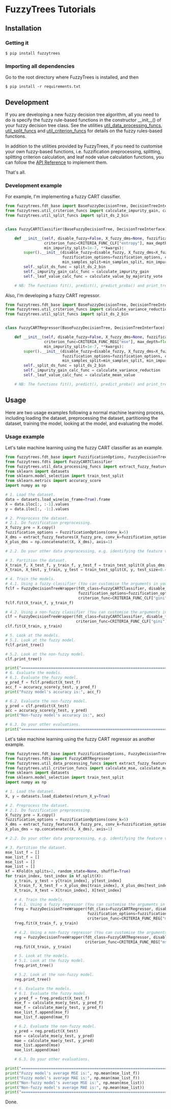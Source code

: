 # FuzzyTrees Tutorials

## Installation
###  Getting it
```shell
$ pip install fuzzytrees
```

###  Importing all dependencies
Go to the root directory where FuzzyTrees is installed, and then
```shell
$ pip install -r requirements.txt
```


## Development
If you are developing a new fuzzy decision tree algorithm, 
all you need to do is specify the fuzzy rule-based functions in the constructor \_\_init\_\_() of your fuzzy decision tree class. 
See the utilities [util_data_processing_funcs](./fuzzytrees/util_data_processing_funcs.py), [util_split_funcs](./fuzzytrees/util_split_funcs.py) and [util_criterion_funcs](./fuzzytrees/util_criterion_funcs.py) for details on the fuzzy rules-based functions.

In addition to the utilities provided by FuzzyTrees, if you need to customise your own fuzzy-based functions, 
i.e. fuzzification preprocessing, splitting, splitting criterion calculation, and leaf node value calculation functions, 
you can follow the [API Reference](./docs/index.html) to implement them.

That's all.

### Development example
For example, I'm implementing a fuzzy CART classifier.

```python
from fuzzytrees.fdt_base import BaseFuzzyDecisionTree, DecisionTreeInterface, CRITERIA_FUNC_CLF
from fuzzytrees.util_criterion_funcs import calculate_impurity_gain, calculate_value_by_majority_vote
from fuzzytrees.util_split_funcs import split_ds_2_bin


class FuzzyCARTClassifier(BaseFuzzyDecisionTree, DecisionTreeInterface):

    def __init__(self, disable_fuzzy=False, X_fuzzy_dms=None, fuzzification_options=None,
                 criterion_func=CRITERIA_FUNC_CLF["entropy"], max_depth=float("inf"), min_samples_split=2,
                 min_impurity_split=1e-7, **kwargs):
        super().__init__(disable_fuzzy=disable_fuzzy, X_fuzzy_dms=X_fuzzy_dms,
                         fuzzification_options=fuzzification_options, criterion_func=criterion_func, max_depth=max_depth,
                         min_samples_split=min_samples_split, min_impurity_split=min_impurity_split, **kwargs)
        self._split_ds_func = split_ds_2_bin
        self._impurity_gain_calc_func = calculate_impurity_gain
        self._leaf_value_calc_func = calculate_value_by_majority_vote

    # NB: The functions fit(), predict(), predict_proba() and print_tree() are already defined in the super class BaseFuzzyDecisionTree.
```

Also, I'm developing a fuzzy CART regressor.

```python
from fuzzytrees.fdt_base import BaseFuzzyDecisionTree, DecisionTreeInterface, CRITERIA_FUNC_REG
from fuzzytrees.util_criterion_funcs import calculate_variance_reduction, calculate_mean_value
from fuzzytrees.util_split_funcs import split_ds_2_bin


class FuzzyCARTRegressor(BaseFuzzyDecisionTree, DecisionTreeInterface):

    def __init__(self, disable_fuzzy=False, X_fuzzy_dms=None, fuzzification_options=None,
                 criterion_func=CRITERIA_FUNC_REG["mse"], max_depth=float("inf"), min_samples_split=2,
                 min_impurity_split=1e-7, **kwargs):
        super().__init__(disable_fuzzy=disable_fuzzy, X_fuzzy_dms=X_fuzzy_dms,
                         fuzzification_options=fuzzification_options, criterion_func=criterion_func, max_depth=max_depth,
                         min_samples_split=min_samples_split, min_impurity_split=min_impurity_split, **kwargs)
        self._split_ds_func = split_ds_2_bin
        self._impurity_gain_calc_func = calculate_variance_reduction
        self._leaf_value_calc_func = calculate_mean_value

    # NB: The functions fit(), predict(), predict_proba() and print_tree() are already defined in the super class BaseFuzzyDecisionTree.
```


## Usage
Here are two usage examples following a normal machine learning process, including loading the dataset, preprocessing the dataset, partitioning the dataset, training the model, looking at the model, and evaluating the model.

### Usage example
Let's take machine learning using the fuzzy CART classifier as an example.

```python
from fuzzytrees.fdt_base import FuzzificationOptions, FuzzyDecisionTreeWrapper, CRITERIA_FUNC_CLF
from fuzzytrees.fdts import FuzzyCARTClassifier
from fuzzytrees.util_data_processing_funcs import extract_fuzzy_features
from sklearn import datasets
from sklearn.model_selection import train_test_split
from sklearn.metrics import accuracy_score
import numpy as np

# 1. Load the dataset.
data = datasets.load_wine(as_frame=True).frame
X = data.iloc[:, :-1].values
y = data.iloc[:, -1:].values

# 2. Preprocess the dataset.
# 2.1. Do fuzzification preprocessing.
X_fuzzy_pre = X.copy()
fuzzification_options = FuzzificationOptions(conv_k=5)
X_dms = extract_fuzzy_features(X_fuzzy_pre, conv_k=fuzzification_options.conv_k)
X_plus_dms = np.concatenate((X, X_dms), axis=1)

# 2.2. Do your other data preprocessing, e.g. identifying the feature values and target values, processing the missing values, etc.

# 3. Partition the dataset.
X_train_f, X_test_f, y_train_f, y_test_f = train_test_split(X_plus_dms, y, test_size=0.4, random_state=22)
X_train, X_test, y_train, y_test = train_test_split(X, y, test_size=0.4, random_state=22)

# 4. Train the models.
# 4.1. Using a fuzzy classifier (You can customise the arguments in your constructor and their default values).
fclf = FuzzyDecisionTreeWrapper(fdt_class=FuzzyCARTClassifier, disable_fuzzy=False,
                                fuzzification_options=fuzzification_options,
                                criterion_func=CRITERIA_FUNC_CLF["gini"], max_depth=5)
fclf.fit(X_train_f, y_train_f)

# 4.2. Using a non-fuzzy classifier (You can customise the arguments in your constructor and their default values).
clf = FuzzyDecisionTreeWrapper(fdt_class=FuzzyCARTClassifier, disable_fuzzy=True,
                               criterion_func=CRITERIA_FUNC_CLF["gini"], max_depth=5)
clf.fit(X_train, y_train)

# 5. Look at the models.
# 5.1. Look at the fuzzy model.
fclf.print_tree()

# 5.2. Look at the non-fuzzy model.
clf.print_tree()

print("========================================================================================")
# 6. Evaluate the models.
# 6.1. Evaluate the fuzzy model.
y_pred_f = fclf.predict(X_test_f)
acc_f = accuracy_score(y_test, y_pred_f)
print("Fuzzy model's accuracy is:", acc_f)

# 6.2. Evaluate the non-fuzzy model.
y_pred = clf.predict(X_test)
acc = accuracy_score(y_test, y_pred)
print("Non-fuzzy model's accuracy is:", acc)

# 6.3. Do your other evaluations.
print("========================================================================================")
```

Let's take machine learning using the fuzzy CART regressor as another example.

```python
from fuzzytrees.fdt_base import FuzzificationOptions, FuzzyDecisionTreeWrapper, CRITERIA_FUNC_REG
from fuzzytrees.fdts import FuzzyCARTRegressor
from fuzzytrees.util_data_processing_funcs import extract_fuzzy_features
from fuzzytrees.util_criterion_funcs import calculate_mse, calculate_mae
from sklearn import datasets
from sklearn.model_selection import train_test_split
import numpy as np

# 1. Load the dataset.
X, y = datasets.load_diabetes(return_X_y=True)

# 2. Preprocess the dataset.
# 2.1. Do fuzzification preprocessing.
X_fuzzy_pre = X.copy()
fuzzification_options = FuzzificationOptions(conv_k=5)
X_dms = extract_fuzzy_features(X_fuzzy_pre, conv_k=fuzzification_options.conv_k)
X_plus_dms = np.concatenate((X, X_dms), axis=1)

# 2.2. Do your other data preprocessing, e.g. identifying the feature values and target values, processing the missing values, etc.

# 3. Partition the dataset.
mse_list_f = []
mae_list_f = []
mse_list = []
mae_list = []
kf = KFold(n_splits=2, random_state=None, shuffle=True)
for train_index, test_index in kf.split(X):
    y_train, y_test = y[train_index], y[test_index]
    X_train_f, X_test_f = X_plus_dms[train_index], X_plus_dms[test_index]
    X_train, X_test = X[train_index], X[test_index]

    # 4. Train the models.
    # 4.1. Using a fuzzy regressor (You can customise the arguments in your constructor and their default values).
    freg = FuzzyDecisionTreeWrapper(fdt_class=FuzzyCARTRegressor, disable_fuzzy=False,
                                    fuzzification_options=fuzzification_options,
                                    criterion_func=CRITERIA_FUNC_REG["mse"], max_depth=5)
    freg.fit(X_train_f, y_train)

    # 4.2. Using a non-fuzzy regressor (You can customise the arguments in your constructor and their default values).
    reg = FuzzyDecisionTreeWrapper(fdt_class=FuzzyCARTRegressor, disable_fuzzy=True,
                                   criterion_func=CRITERIA_FUNC_REG["mse"], max_depth=5)
    reg.fit(X_train, y_train)

    # 5. Look at the models.
    # 5.1. Look at the fuzzy model.
    freg.print_tree()

    # 5.2. Look at the non-fuzzy model.
    reg.print_tree()

    # 6. Evaluate the models.
    # 6.1. Evaluate the fuzzy model.
    y_pred_f = freg.predict(X_test_f)
    mse_f = calculate_mse(y_test, y_pred_f)
    mae_f = calculate_mae(y_test, y_pred_f)
    mse_list_f.append(mse_f)
    mae_list_f.append(mae_f)

    # 6.2. Evaluate the non-fuzzy model.
    y_pred = reg.predict(X_test)
    mse = calculate_mse(y_test, y_pred)
    mae = calculate_mae(y_test, y_pred)
    mse_list.append(mse)
    mae_list.append(mae)

    # 6.3. Do your other evaluations.

print("========================================================================================")
print("Fuzzy model's average MSE is:", np.mean(mse_list_f))
print("Fuzzy model's average MAE is:", np.mean(mae_list_f))
print("Non-fuzzy model's average MSE is:", np.mean(mse_list))
print("Non-fuzzy model's average MAE is:", np.mean(mae_list))
print("========================================================================================")
```
Done.